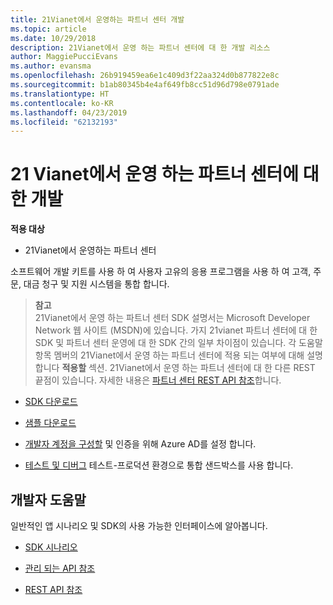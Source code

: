```yaml
---
title: 21Vianet에서 운영하는 파트너 센터 개발
ms.topic: article
ms.date: 10/29/2018
description: 21Vianet에서 운영 하는 파트너 센터에 대 한 개발 리소스
author: MaggiePucciEvans
ms.author: evansma
ms.openlocfilehash: 26b919459ea6e1c409d3f22aa324d0b877822e8c
ms.sourcegitcommit: b1ab80345b4e4af649fb8cc51d96d798e0791ade
ms.translationtype: HT
ms.contentlocale: ko-KR
ms.lasthandoff: 04/23/2019
ms.locfileid: "62132193"
---
```

# <a name="develop-for-partner-center-operated-by-21-vianet"></a>21 Vianet에서 운영 하는 파트너 센터에 대 한 개발

**적용 대상**

-   21Vianet에서 운영하는 파트너 센터


소프트웨어 개발 키트를 사용 하 여 사용자 고유의 응용 프로그램을 사용 하 여 고객, 주문, 대금 청구 및 지원 시스템을 통합 합니다.

>**참고**<br> 21Vianet에서 운영 하는 파트너 센터 SDK 설명서는 Microsoft Developer Network 웹 사이트 (MSDN)에 있습니다. 가지 21vianet 파트너 센터에 대 한 SDK 및 파트너 센터 운영에 대 한 SDK 간의 일부 차이점이 있습니다.
각 도움말 항목 멤버의 21Vianet에서 운영 하는 파트너 센터에 적용 되는 여부에 대해 설명 합니다 **적용할** 섹션. 21Vianet에서 운영 하는 파트너 센터에 대 한 다른 REST 끝점이 있습니다. 자세한 내용은 [파트너 센터 REST API 참조](https://msdn.microsoft.com/en-us/library/partnercenter/mt667943.aspx)합니다.


-   [SDK 다운로드](https://go.microsoft.com/fwlink/p/?LinkID=746681)

-   [샘플 다운로드](https://msdn.microsoft.com/library/partnercenter/mt634711.aspx)

-   [개발자 계정을 구성할](https://msdn.microsoft.com/library/partnercenter/mt634709.aspx) 및 인증을 위해 Azure AD를 설정 합니다. 

-   [테스트 및 디버그](https://msdn.microsoft.com/library/partnercenter/mt634717.aspx) 테스트-프로덕션 환경으로 통합 샌드박스를 사용 합니다.

## <a name="developer-help"></a>개발자 도움말
일반적인 앱 시나리오 및 SDK의 사용 가능한 인터페이스에 알아봅니다.

-   [SDK 시나리오](https://msdn.microsoft.com/library/partnercenter/mt634715.aspx)

-   [관리 되는 API 참조](https://msdn.microsoft.com/library/partnercenter/mt635943.aspx)

-   [REST API 참조](https://msdn.microsoft.com/library/partnercenter/mt667943.aspx)